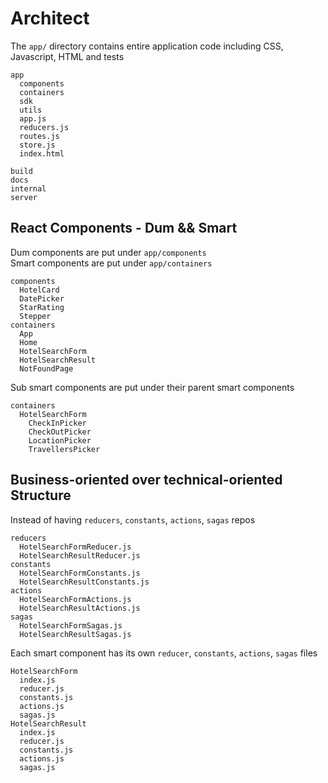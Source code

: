 # Architect

The `app/` directory contains entire application code including CSS, Javascript, HTML and tests
 
```
app
  components
  containers
  sdk
  utils
  app.js
  reducers.js
  routes.js
  store.js
  index.html
  
build
docs
internal
server
```
  
## React Components - Dum && Smart 

Dum components are put under `app/components`  
Smart components are put under `app/containers`  

```
components  
  HotelCard
  DatePicker
  StarRating
  Stepper
containers  
  App
  Home
  HotelSearchForm
  HotelSearchResult
  NotFoundPage
```  

Sub smart components are put under their parent smart components

```
containers
  HotelSearchForm
    CheckInPicker
    CheckOutPicker
    LocationPicker
    TravellersPicker
```

## Business-oriented over technical-oriented Structure

Instead of having `reducers`, `constants`, `actions`, `sagas` repos 
 
```
reducers  
  HotelSearchFormReducer.js  
  HotelSearchResultReducer.js  
constants  
  HotelSearchFormConstants.js  
  HotelSearchResultConstants.js  
actions  
  HotelSearchFormActions.js  
  HotelSearchResultActions.js  
sagas  
  HotelSearchFormSagas.js  
  HotelSearchResultSagas.js  
```  

Each smart component has its own `reducer`, `constants`, `actions`, `sagas` files  

```
HotelSearchForm  
  index.js  
  reducer.js  
  constants.js  
  actions.js  
  sagas.js  
HotelSearchResult  
  index.js  
  reducer.js  
  constants.js  
  actions.js  
  sagas.js  
```
